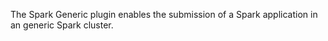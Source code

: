 The Spark Generic plugin enables the submission of a Spark application in an generic Spark cluster.
